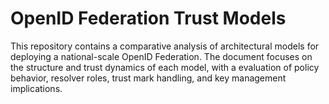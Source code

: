 # OpenID Federation Trust Models

This repository contains a comparative analysis of architectural models
for deploying a national-scale OpenID Federation. The document focuses on the
structure and trust dynamics of each model, with a evaluation of policy
behavior, resolver roles, trust mark handling, and key management implications.

